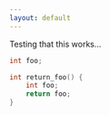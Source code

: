 ```yaml
---
layout: default
---
```


Testing that this works...

```cpp
int foo;

int return_foo() {
    int foo;
    return foo;
}
```
